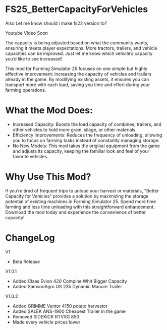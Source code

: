 # FS25_BetterCapacityForVehicles

Also Let me know should i make fs22 version to?

Youtube Video Soon

The capacity is being adjusted based on what the community wants, ensuring it meets player expectations.
More tractors, trailers, and vehicle capacities can be improved. Just let me know which vehicle’s capacity you’d like to see increased!

This mod for Farming Simulator 25 focuses on one simple but highly effective improvement: increasing the capacity of vehicles and trailers already in the game. By modifying existing assets, it ensures you can transport more with each load, saving you time and effort during your farming operations.

# What the Mod Does:
- Increased Capacity: Boosts the load capacity of combines, trailers, and other vehicles to hold more grain, silage, or other materials.
- Efficiency Improvements: Reduces the frequency of unloading, allowing you to focus on farming tasks instead of constantly managing storage.
- No New Models: This mod takes the original equipment from the game and adjusts its capacity, keeping the familiar look and feel of your favorite vehicles.

# Why Use This Mod?
If you’re tired of frequent trips to unload your harvest or materials, "Better Capacity for Vehicles" provides a solution by maximizing the storage potential of existing machines in Farming Simulator 25.
Spend more time farming and less time unloading with this straightforward enhancement. Download the mod today and experience the convenience of better capacity!

# ChangeLog
V1
- Beta Release

V1.0.1
- Added Claas Evion 420 Compine Whit Bigger Capacity
- Added SamsonAgro US 235 Dynamic Manure Trailer

V1.0.2
- Added GRIMME Ventor 4150 potato harvestor
- Added SALEK ANS-1900 Cheapest Trailer in the game
- Removed SIDEKICK RTVXG 850
- Made every vehicle prices lower
